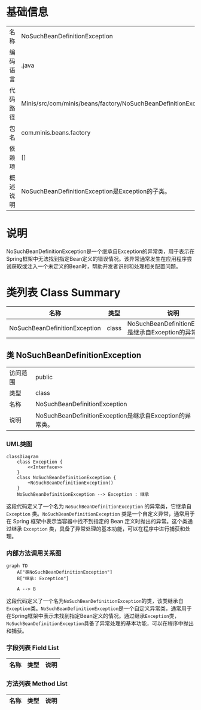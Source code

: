 # 基础信息

|      |      |
|------|------|
| 名称 | NoSuchBeanDefinitionException |
| 编码语言 | .java |
| 代码路径 | Minis/src/com/minis/beans/factory/NoSuchBeanDefinitionException.java |
| 包名 | com.minis.beans.factory |
| 依赖项 | [] |
| 概述说明 | NoSuchBeanDefinitionException是Exception的子类。 |

# 说明

NoSuchBeanDefinitionException是一个继承自Exception的异常类，用于表示在Spring框架中无法找到指定Bean定义的错误情况。该异常通常发生在应用程序尝试获取或注入一个未定义的Bean时，帮助开发者识别和处理相关配置问题。

# 类列表 Class Summary

| 名称   | 类型  | 说明 |
|-------|------|-------------|
| NoSuchBeanDefinitionException | class | NoSuchBeanDefinitionException是继承自Exception的异常类。 |



## 类 NoSuchBeanDefinitionException

|      |      |
|------|------|
| 访问范围 | public |
| 类型 | class |
| 名称 | NoSuchBeanDefinitionException |
| 说明 | NoSuchBeanDefinitionException是继承自Exception的异常类。 |


### UML类图

```mermaid
classDiagram
    class Exception {
        <<Interface>>
    }
    class NoSuchBeanDefinitionException {
        +NoSuchBeanDefinitionException()
    }
    NoSuchBeanDefinitionException --> Exception : 继承
```

这段代码定义了一个名为 `NoSuchBeanDefinitionException` 的异常类，它继承自 `Exception` 类。`NoSuchBeanDefinitionException` 类是一个自定义异常，通常用于在 Spring 框架中表示当容器中找不到指定的 Bean 定义时抛出的异常。这个类通过继承 `Exception` 类，具备了异常处理的基本功能，可以在程序中进行捕获和处理。


### 内部方法调用关系图

```mermaid
graph TD
    A["类NoSuchBeanDefinitionException"]
    B["继承: Exception"]

    A --> B
```

这段代码定义了一个名为`NoSuchBeanDefinitionException`的类，该类继承自`Exception`类。`NoSuchBeanDefinitionException`是一个自定义异常类，通常用于在Spring框架中表示未找到指定Bean定义的情况。通过继承`Exception`类，`NoSuchBeanDefinitionException`具备了异常处理的基本功能，可以在程序中抛出和捕获。

### 字段列表 Field List

| 名称  | 类型  | 说明 |
|-------|-------|------|

### 方法列表 Method List

| 名称  | 类型  | 说明 |
|-------|-------|------|




